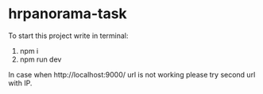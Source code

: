 # hrpanorama-task

To start this project write in terminal:
1. npm i
2. npm run dev

In case when http://localhost:9000/ url is not working please try second url with IP.
